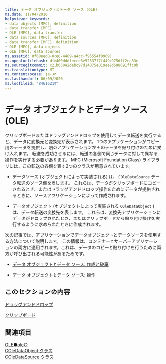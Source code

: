 ```yaml
---
title: データ オブジェクトとデータ ソース (OLE)
ms.date: 11/04/2016
helpviewer_keywords:
- data objects [MFC], definition
- data transfer [MFC]
- OLE [MFC], data transfer
- data sources [MFC], definition
- data transfer [MFC], definition
- OLE [MFC], data objects
- OLE [MFC], data sources
ms.assetid: 8f68eed8-0ce8-4489-a4cc-f95554f89090
ms.openlocfilehash: dfe400dddfecce3e52337f7f449e975dff2ca83e
ms.sourcegitcommit: c21b05042debc97d14875e019ee9d698691ffc0b
ms.translationtype: MT
ms.contentlocale: ja-JP
ms.lasthandoff: 06/09/2020
ms.locfileid: "84616218"
---
```

# <a name="data-objects-and-data-sources-ole"></a>データ オブジェクトとデータ ソース (OLE)

クリップボードまたはドラッグアンドドロップを使用してデータ転送を実行すると、データに変換元と変換先が表示されます。 1つのアプリケーションがコピー用のデータを提供し、別のアプリケーションがそのデータを貼り付けのために受け入れます。 転送を成功させるには、転送の各側で同じデータに対して異なる操作を実行する必要があります。 MFC (Microsoft Foundation Class) ライブラリには、この転送の各側を表す2つのクラスが用意されています。

- データソース (オブジェクトによって実装される) は、 `COleDataSource` データ転送のソース側を表します。 これらは、データがクリップボードにコピーされるとき、またはドラッグアンドドロップ操作のためにデータが提供されるときに、ソースアプリケーションによって作成されます。

- データオブジェクト (オブジェクトによって実装される `COleDataObject` ) は、データ転送の変換先を表します。 これらは、変換先アプリケーションにデータがドロップされたとき、またはクリップボードから貼り付け操作を実行するように求められたときに作成されます。

次の記事では、アプリケーションでデータオブジェクトとデータソースを使用する方法について説明します。 この情報は、コンテナーとサーバーアプリケーションの両方に適用されます。これは、データのコピーと貼り付けを行うために両方が呼び出される可能性があるためです。

- [データ オブジェクトとデータ ソース: 作成と破棄](data-objects-and-data-sources-creation-and-destruction.md)

- [データ オブジェクトとデータ ソース: 操作](data-objects-and-data-sources-manipulation.md)

## <a name="in-this-section"></a>このセクションの内容

[ドラッグアンドドロップ](drag-and-drop-ole.md)

[クリップボード](clipboard.md)

## <a name="see-also"></a>関連項目

[OLE●ole○](ole-in-mfc.md)<br/>
[COleDataObject クラス](reference/coledataobject-class.md)<br/>
[COleDataSource クラス](reference/coledatasource-class.md)
